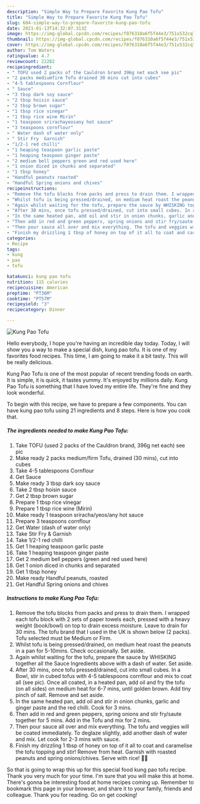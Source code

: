 ```yaml
---
description: "Simple Way to Prepare Favorite Kung Pao Tofu"
title: "Simple Way to Prepare Favorite Kung Pao Tofu"
slug: 604-simple-way-to-prepare-favorite-kung-pao-tofu
date: 2021-01-13T14:32:07.313Z
image: https://img-global.cpcdn.com/recipes/f076310a6f5f44e3/751x532cq70/kung-pao-tofu-recipe-main-photo.jpg
thumbnail: https://img-global.cpcdn.com/recipes/f076310a6f5f44e3/751x532cq70/kung-pao-tofu-recipe-main-photo.jpg
cover: https://img-global.cpcdn.com/recipes/f076310a6f5f44e3/751x532cq70/kung-pao-tofu-recipe-main-photo.jpg
author: Tom Waters
ratingvalue: 4.7
reviewcount: 22282
recipeingredient:
- " TOFU used 2 packs of the Cauldron brand 396g net each see pic"
- "2 packs mediumfirm Tofu drained 30 mins cut into cubes"
- "4-5 tablespoons Cornflour"
- " Sauce"
- "3 tbsp dark soy sauce"
- "2 tbsp hoisin sauce"
- "2 tbsp brown sugar"
- "1 tbsp rice vinegar"
- "1 tbsp rice wine Mirin"
- "1 teaspoon srirachayeosany hot sauce"
- "3 teaspoons cornflour"
- " Water dash of water only"
- " Stir Fry  Garnish"
- "1/2-1 red chilli"
- "1 heaping teaspoon garlic paste"
- "1 heaping teaspoon ginger paste"
- "2 medium bell peppers green and red used here"
- "1 onion diced in chunks and separated"
- "1 tbsp honey"
- "Handful peanuts roasted"
- "Handful Spring onions and chives"
recipeinstructions:
- "Remove the tofu blocks from packs and press to drain them. I wrapped each tofu block with 2 sets of paper towels each, pressed with a heavy weight (book/bowl) on top to drain excess moisture. Leave to drain for 30 mins. The tofu brand that I used in the UK is shown below (2 packs). Tofu selected must be Medium or Firm."
- "Whilst tofu is being pressed/drained, on medium heat roast the peanuts in a pan for 5-10mins. Check occasionally. Set aside."
- "Again whilst waiting for the tofu, prepare the sauce by WHISKING together all the Sauce Ingredients above with a dash of water. Set aside."
- "After 30 mins, once tofu pressed/drained, cut into small cubes. In a Bowl, stir in cubed tofus with 4-5 tablespoons cornflour and mix to coat all (see pic). Once all coated, in a heated pan, add oil and fry the tofu (on all sides) on medium heat for 6-7 mins, until golden brown. Add tiny pinch of salt. Remove and set aside."
- "In the same heated pan, add oil and stir in onion chunks, garlic and ginger paste and the red chilli. Cook for 3 mins."
- "Then add in red and green peppers, spring onions and stir fry/saute together for 5 mins. Add in the Tofu and mix for 2 mins."
- "Then pour sauce all over and mix everything. The tofu and veggies will be coated immediately. To deglaze slightly, add another dash of water and mix. Let cook for 2-3 mins with sauce."
- "Finish my drizzling 1 tbsp of honey on top of it all to coat and caramelise the tofu topping and stir! Remove from heat. Garnish with roasted peanuts and spring onions/chives. Serve with rice! 👍🏼"
categories:
- Recipe
tags:
- kung
- pao
- tofu

katakunci: kung pao tofu 
nutrition: 115 calories
recipecuisine: American
preptime: "PT36M"
cooktime: "PT57M"
recipeyield: "3"
recipecategory: Dinner

---
```



![Kung Pao Tofu](https://img-global.cpcdn.com/recipes/f076310a6f5f44e3/751x532cq70/kung-pao-tofu-recipe-main-photo.jpg)

Hello everybody, I hope you're having an incredible day today. Today, I will show you a way to make a special dish, kung pao tofu. It is one of my favorites food recipes. This time, I am going to make it a bit tasty. This will be really delicious.



Kung Pao Tofu is one of the most popular of recent trending foods on earth. It is simple, it is quick, it tastes yummy. It's enjoyed by millions daily. Kung Pao Tofu is something that I have loved my entire life. They're fine and they look wonderful.


To begin with this recipe, we have to prepare a few components. You can have kung pao tofu using 21 ingredients and 8 steps. Here is how you cook that.

<!--inarticleads1-->

##### The ingredients needed to make Kung Pao Tofu:

1. Take  TOFU (used 2 packs of the Cauldron brand, 396g net each) see pic
1. Make ready 2 packs medium/firm Tofu, drained (30 mins), cut into cubes
1. Take 4-5 tablespoons Cornflour
1. Get  Sauce
1. Make ready 3 tbsp dark soy sauce
1. Take 2 tbsp hoisin sauce
1. Get 2 tbsp brown sugar
1. Prepare 1 tbsp rice vinegar
1. Prepare 1 tbsp rice wine (Mirin)
1. Make ready 1 teaspoon sriracha/yeos/any hot sauce
1. Prepare 3 teaspoons cornflour
1. Get  Water (dash of water only)
1. Take  Stir Fry &amp; Garnish
1. Take 1/2-1 red chilli
1. Get 1 heaping teaspoon garlic paste
1. Take 1 heaping teaspoon ginger paste
1. Get 2 medium bell peppers (green and red used here)
1. Get 1 onion diced in chunks and separated
1. Get 1 tbsp honey
1. Make ready Handful peanuts, roasted
1. Get Handful Spring onions and chives




<!--inarticleads2-->

##### Instructions to make Kung Pao Tofu:

1. Remove the tofu blocks from packs and press to drain them. I wrapped each tofu block with 2 sets of paper towels each, pressed with a heavy weight (book/bowl) on top to drain excess moisture. Leave to drain for 30 mins. The tofu brand that I used in the UK is shown below (2 packs). Tofu selected must be Medium or Firm.
1. Whilst tofu is being pressed/drained, on medium heat roast the peanuts in a pan for 5-10mins. Check occasionally. Set aside.
1. Again whilst waiting for the tofu, prepare the sauce by WHISKING together all the Sauce Ingredients above with a dash of water. Set aside.
1. After 30 mins, once tofu pressed/drained, cut into small cubes. In a Bowl, stir in cubed tofus with 4-5 tablespoons cornflour and mix to coat all (see pic). Once all coated, in a heated pan, add oil and fry the tofu (on all sides) on medium heat for 6-7 mins, until golden brown. Add tiny pinch of salt. Remove and set aside.
1. In the same heated pan, add oil and stir in onion chunks, garlic and ginger paste and the red chilli. Cook for 3 mins.
1. Then add in red and green peppers, spring onions and stir fry/saute together for 5 mins. Add in the Tofu and mix for 2 mins.
1. Then pour sauce all over and mix everything. The tofu and veggies will be coated immediately. To deglaze slightly, add another dash of water and mix. Let cook for 2-3 mins with sauce.
1. Finish my drizzling 1 tbsp of honey on top of it all to coat and caramelise the tofu topping and stir! Remove from heat. Garnish with roasted peanuts and spring onions/chives. Serve with rice! 👍🏼




So that is going to wrap this up for this special food kung pao tofu recipe. Thank you very much for your time. I'm sure that you will make this at home. There's gonna be interesting food at home recipes coming up. Remember to bookmark this page in your browser, and share it to your family, friends and colleague. Thank you for reading. Go on get cooking!

